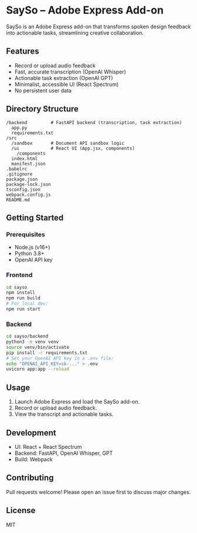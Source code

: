 # SaySo – Adobe Express Add-on

SaySo is an Adobe Express add-on that transforms spoken design feedback into actionable tasks, streamlining creative collaboration.

## Features

- Record or upload audio feedback
- Fast, accurate transcription (OpenAI Whisper)
- Actionable task extraction (OpenAI GPT)
- Minimalist, accessible UI (React Spectrum)
- No persistent user data

## Directory Structure

```
/backend         # FastAPI backend (transcription, task extraction)
  app.py
  requirements.txt
/src
  /sandbox       # Document API sandbox logic
  /ui            # React UI (App.jsx, components)
    /components
  index.html
  manifest.json
.babelrc
.gitignore
package.json
package-lock.json
tsconfig.json
webpack.config.js
README.md
```

## Getting Started

### Prerequisites

- Node.js (v16+)
- Python 3.8+
- OpenAI API key

### Frontend

```bash
cd sayso
npm install
npm run build
# For local dev:
npm run start
```

### Backend

```bash
cd sayso/backend
python3 -m venv venv
source venv/bin/activate
pip install -r requirements.txt
# Set your OpenAI API key in a .env file:
echo "OPENAI_API_KEY=sk-..." > .env
uvicorn app:app --reload
```

## Usage

1. Launch Adobe Express and load the SaySo add-on.
2. Record or upload audio feedback.
3. View the transcript and actionable tasks.

## Development

- UI: React + React Spectrum
- Backend: FastAPI, OpenAI Whisper, GPT
- Build: Webpack

## Contributing

Pull requests welcome! Please open an issue first to discuss major changes.

## License

MIT
